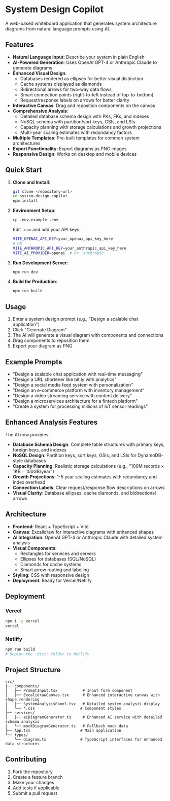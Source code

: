 # System Design Copilot

A web-based whiteboard application that generates system architecture diagrams from natural language prompts using AI.

## Features

- **Natural Language Input**: Describe your system in plain English
- **AI-Powered Generation**: Uses OpenAI GPT-4 or Anthropic Claude to generate diagrams
- **Enhanced Visual Design**: 
  - Databases rendered as ellipses for better visual distinction
  - Cache systems displayed as diamonds
  - Bidirectional arrows for two-way data flows
  - Smart connection points (right-to-left instead of top-to-bottom)
  - Request/response labels on arrows for better clarity
- **Interactive Canvas**: Drag and reposition components on the canvas
- **Comprehensive Analysis**: 
  - Detailed database schema design with PKs, FKs, and indexes
  - NoSQL schema with partition/sort keys, GSIs, and LSIs
  - Capacity planning with storage calculations and growth projections
  - Multi-year scaling estimates with redundancy factors
- **Multiple Templates**: Pre-built templates for common system architectures
- **Export Functionality**: Export diagrams as PNG images
- **Responsive Design**: Works on desktop and mobile devices

## Quick Start

1. **Clone and Install**:
   ```bash
   git clone <repository-url>
   cd system-design-copilot
   npm install
   ```

2. **Environment Setup**:
   ```bash
   cp .env.example .env
   ```
   
   Edit `.env` and add your API keys:
   ```bash
   VITE_OPENAI_API_KEY=your_openai_api_key_here
   # OR
   VITE_ANTHROPIC_API_KEY=your_anthropic_api_key_here
   VITE_AI_PROVIDER=openai  # or 'anthropic'
   ```

3. **Run Development Server**:
   ```bash
   npm run dev
   ```

4. **Build for Production**:
   ```bash
   npm run build
   ```

## Usage

1. Enter a system design prompt (e.g., "Design a scalable chat application")
2. Click "Generate Diagram" 
3. The AI will generate a visual diagram with components and connections
4. Drag components to reposition them
5. Export your diagram as PNG

## Example Prompts

- "Design a scalable chat application with real-time messaging"
- "Design a URL shortener like bit.ly with analytics"
- "Design a social media feed system with personalization"
- "Design an e-commerce platform with inventory management"
- "Design a video streaming service with content delivery"
- "Design a microservices architecture for a fintech platform"
- "Create a system for processing millions of IoT sensor readings"

## Enhanced Analysis Features

The AI now provides:

- **Database Schema Design**: Complete table structures with primary keys, foreign keys, and indexes
- **NoSQL Design**: Partition keys, sort keys, GSIs, and LSIs for DynamoDB-style databases  
- **Capacity Planning**: Realistic storage calculations (e.g., "100M records × 1KB = 100GB/year")
- **Growth Projections**: 1-5 year scaling estimates with redundancy and index overhead
- **Connection Labels**: Clear request/response flow descriptions on arrows
- **Visual Clarity**: Database ellipses, cache diamonds, and bidirectional arrows

## Architecture

- **Frontend**: React + TypeScript + Vite
- **Canvas**: Excalidraw for interactive diagrams with enhanced shapes
- **AI Integration**: OpenAI GPT-4 or Anthropic Claude with detailed system analysis
- **Visual Components**: 
  - Rectangles for services and servers
  - Ellipses for databases (SQL/NoSQL)
  - Diamonds for cache systems
  - Smart arrow routing and labeling
- **Styling**: CSS with responsive design
- **Deployment**: Ready for Vercel/Netlify

## Deployment

### Vercel
```bash
npm i -g vercel
vercel
```

### Netlify
```bash
npm run build
# Deploy the 'dist' folder to Netlify
```

## Project Structure

```
src/
├── components/
│   ├── PromptInput.tsx           # Input form component
│   ├── ExcalidrawCanvas.tsx      # Enhanced interactive canvas with shape rendering
│   ├── SystemAnalysisPanel.tsx   # Detailed system analysis display
│   └── *.css                    # Component styles
├── services/
│   ├── aiDiagramGenerator.ts     # Enhanced AI service with detailed schema analysis
│   └── mockDiagramGenerator.ts   # Fallback mock data
├── App.tsx                      # Main application
└── types/
    └── diagram.ts               # TypeScript interfaces for enhanced data structures
```

## Contributing

1. Fork the repository
2. Create a feature branch
3. Make your changes
4. Add tests if applicable
5. Submit a pull request
